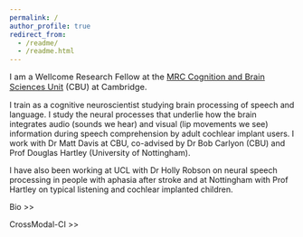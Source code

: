 ```yaml
---
permalink: /
author_profile: true
redirect_from: 
  - /readme/
  - /readme.html
---
```


<span style="font-size: 11pt;">I am a Wellcome Research Fellow at the <a href="https://www.mrc-cbu.cam.ac.uk/">MRC Cognition and Brain Sciences Unit</a> (CBU) at Cambridge.

I train as a cognitive neuroscientist studying brain processing of speech and language. I study the neural processes that underlie how the brain integrates audio (sounds we hear) and visual (lip movements we see) information during speech comprehension by adult cochlear implant users. I work with Dr Matt Davis at CBU, co-advised by Dr Bob Carlyon (CBU) and Prof Douglas Hartley (University of Nottingham). 

I have also been working at UCL with Dr Holly Robson on neural speech processing in people with aphasia after stroke and at Nottingham with Prof Hartley on typical listening and cochlear implanted children.

Bio >>

CrossModal-CI >></span>

